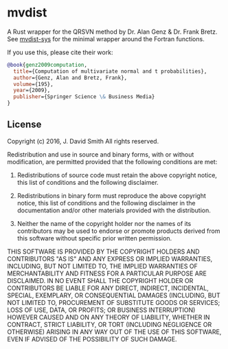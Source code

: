# mvdist

A Rust wrapper for the QRSVN method by Dr. Alan Genz & Dr. Frank Bretz. See
[mvdist-sys](https://github.com/emallson/mvdist-sys/) for the minimal wrapper
around the Fortran functions.

If you use this, please cite their work:

```bibtex
@book{genz2009computation,
  title={Computation of multivariate normal and t probabilities},
  author={Genz, Alan and Bretz, Frank},
  volume={195},
  year={2009},
  publisher={Springer Science \& Business Media}
}
```

## License

Copyright (c) 2016, J. David Smith
All rights reserved.

Redistribution and use in source and binary forms, with or without modification, are permitted provided that the following conditions are met:

1. Redistributions of source code must retain the above copyright notice, this list of conditions and the following disclaimer.

2. Redistributions in binary form must reproduce the above copyright notice, this list of conditions and the following disclaimer in the documentation and/or other materials provided with the distribution.

3. Neither the name of the copyright holder nor the names of its contributors may be used to endorse or promote products derived from this software without specific prior written permission.

THIS SOFTWARE IS PROVIDED BY THE COPYRIGHT HOLDERS AND CONTRIBUTORS "AS IS" AND ANY EXPRESS OR IMPLIED WARRANTIES, INCLUDING, BUT NOT LIMITED TO, THE IMPLIED WARRANTIES OF MERCHANTABILITY AND FITNESS FOR A PARTICULAR PURPOSE ARE DISCLAIMED. IN NO EVENT SHALL THE COPYRIGHT HOLDER OR CONTRIBUTORS BE LIABLE FOR ANY DIRECT, INDIRECT, INCIDENTAL, SPECIAL, EXEMPLARY, OR CONSEQUENTIAL DAMAGES (INCLUDING, BUT NOT LIMITED TO, PROCUREMENT OF SUBSTITUTE GOODS OR SERVICES; LOSS OF USE, DATA, OR PROFITS; OR BUSINESS INTERRUPTION) HOWEVER CAUSED AND ON ANY THEORY OF LIABILITY, WHETHER IN CONTRACT, STRICT LIABILITY, OR TORT (INCLUDING NEGLIGENCE OR OTHERWISE) ARISING IN ANY WAY OUT OF THE USE OF THIS SOFTWARE, EVEN IF ADVISED OF THE POSSIBILITY OF SUCH DAMAGE.
